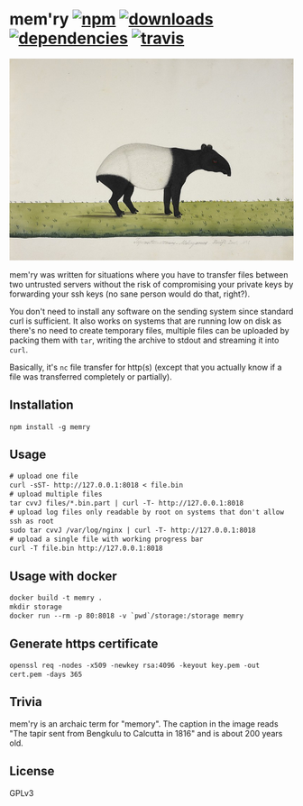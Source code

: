# mem'ry [![npm][npm-image]][npm-url] [![downloads][downloads-image]][downloads-url] [![dependencies][dependency-image]][dependency-url] [![travis][travis-image]][travis-url]

[npm-image]: https://img.shields.io/npm/v/memry.svg
[npm-url]: https://npmjs.org/package/memry
[downloads-image]: https://img.shields.io/npm/dm/memry.svg
[downloads-url]: https://npmjs.org/package/memry
[dependency-image]: https://img.shields.io/david/kpcyrd/memry.svg
[dependency-url]: https://david-dm.org/kpcyrd/memry
[travis-image]: https://img.shields.io/travis/kpcyrd/memry.svg
[travis-url]: https://travis-ci.org/kpcyrd/memry

![logo](logo.jpg)

mem'ry was written for situations where you have to transfer files between two untrusted servers without the risk of compromising your private keys by forwarding your ssh keys (no sane person would do that, right?).

You don't need to install any software on the sending system since standard curl is sufficient. It also works on systems that are running low on disk as there's no need to create temporary files, multiple files can be uploaded by packing them with `tar`, writing the archive to stdout and streaming it into `curl`.

Basically, it's `nc` file transfer for http(s) (except that you actually know if a file was transferred completely or partially).

## Installation

```
npm install -g memry
```

## Usage

```
# upload one file
curl -sST- http://127.0.0.1:8018 < file.bin
# upload multiple files
tar cvvJ files/*.bin.part | curl -T- http://127.0.0.1:8018
# upload log files only readable by root on systems that don't allow ssh as root
sudo tar cvvJ /var/log/nginx | curl -T- http://127.0.0.1:8018
# upload a single file with working progress bar
curl -T file.bin http://127.0.0.1:8018
```

## Usage with docker

```
docker build -t memry .
mkdir storage
docker run --rm -p 80:8018 -v `pwd`/storage:/storage memry
```

## Generate https certificate

```
openssl req -nodes -x509 -newkey rsa:4096 -keyout key.pem -out cert.pem -days 365
```

## Trivia

mem'ry is an archaic term for "memory". The caption in the image reads "The tapir sent from Bengkulu to Calcutta in 1816" and is about 200 years old.

## License

GPLv3
